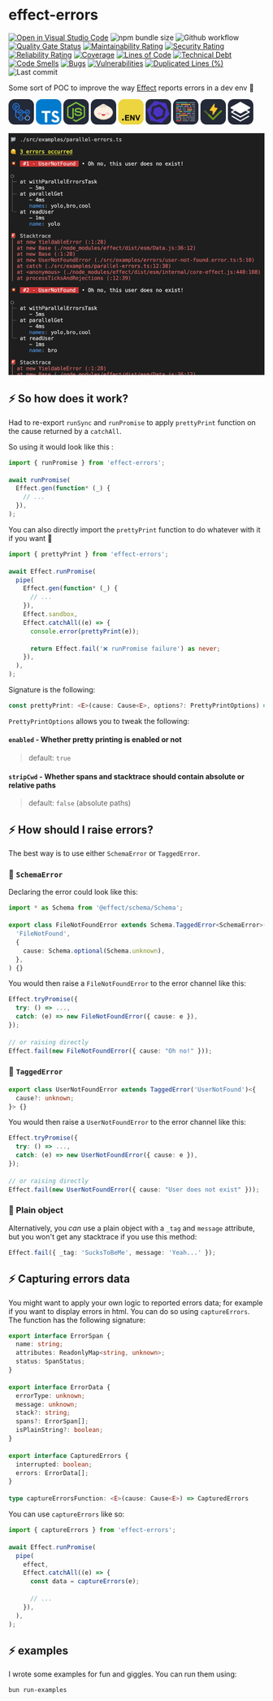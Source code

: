# effect-errors

[![Open in Visual Studio Code](https://img.shields.io/static/v1?logo=visualstudiocode&label=&message=Open%20in%20Visual%20Studio%20Code&labelColor=2c2c32&color=007acc&logoColor=007acc)](https://github.dev/jpb06/effect-errors)
![npm bundle size](https://img.shields.io/bundlephobia/min/effect-errors)
![Github workflow](https://img.shields.io/github/actions/workflow/status/jpb06/effect-errors/ci.yml?branch=main&logo=github-actions&label=last%20workflow)
[![Quality Gate Status](https://sonarcloud.io/api/project_badges/measure?project=jpb06_effect-errors&metric=alert_status)](https://sonarcloud.io/summary/new_code?id=jpb06_effect-errors)
[![Maintainability Rating](https://sonarcloud.io/api/project_badges/measure?project=jpb06_effect-errors&metric=sqale_rating)](https://sonarcloud.io/dashboard?id=jpb06_effect-errors)
[![Security Rating](https://sonarcloud.io/api/project_badges/measure?project=jpb06_effect-errors&metric=security_rating)](https://sonarcloud.io/dashboard?id=jpb06_effect-errors)
[![Reliability Rating](https://sonarcloud.io/api/project_badges/measure?project=jpb06_effect-errors&metric=reliability_rating)](https://sonarcloud.io/dashboard?id=jpb06_effect-errors)
[![Coverage](https://sonarcloud.io/api/project_badges/measure?project=jpb06_effect-errors&metric=coverage)](https://sonarcloud.io/dashboard?id=jpb06_effect-errors)
[![Lines of Code](https://sonarcloud.io/api/project_badges/measure?project=jpb06_effect-errors&metric=ncloc)](https://sonarcloud.io/summary/new_code?id=jpb06_effect-errors)
[![Technical Debt](https://sonarcloud.io/api/project_badges/measure?project=jpb06_effect-errors&metric=sqale_index)](https://sonarcloud.io/summary/new_code?id=jpb06_effect-errors)
[![Code Smells](https://sonarcloud.io/api/project_badges/measure?project=jpb06_effect-errors&metric=code_smells)](https://sonarcloud.io/dashboard?id=jpb06_effect-errors)
[![Bugs](https://sonarcloud.io/api/project_badges/measure?project=jpb06_effect-errors&metric=bugs)](https://sonarcloud.io/summary/new_code?id=jpb06_effect-errors)
[![Vulnerabilities](https://sonarcloud.io/api/project_badges/measure?project=jpb06_effect-errors&metric=vulnerabilities)](https://sonarcloud.io/summary/new_code?id=jpb06_effect-errors)
[![Duplicated Lines (%)](https://sonarcloud.io/api/project_badges/measure?project=jpb06_effect-errors&metric=duplicated_lines_density)](https://sonarcloud.io/dashboard?id=jpb06_effect-errors)
![Last commit](https://img.shields.io/github/last-commit/jpb06/effect-errors?logo=git)

Some sort of POC to improve the way [Effect](https://effect.website/) reports errors in a dev env 🤔

<!-- effect-errors start -->

<p align="left"><a href="https://docs.github.com/en/actions" target="_blank"><img height="50" src="https://raw.githubusercontent.com/jpb06/jpb06/master/icons/GithubActions-Dark.svg" /></a>&nbsp;<a href="https://www.typescriptlang.org/docs/" target="_blank"><img height="50" src="https://raw.githubusercontent.com/jpb06/jpb06/master/icons/TypeScript.svg" /></a>&nbsp;<a href="https://nodejs.org/en/docs/" target="_blank"><img height="50" src="https://raw.githubusercontent.com/jpb06/jpb06/master/icons/NodeJS-Dark.svg" /></a>&nbsp;<a href="https://bun.sh/docs" target="_blank"><img height="50" src="https://raw.githubusercontent.com/jpb06/jpb06/master/icons/Bun-Dark.svg" /></a>&nbsp;<a href="https://github.com/motdotla/dotenv#readme" target="_blank"><img height="50" src="https://raw.githubusercontent.com/jpb06/jpb06/master/icons/Dotenv-Dark.svg" /></a>&nbsp;<a href="https://eslint.org/docs/latest/" target="_blank"><img height="50" src="https://raw.githubusercontent.com/jpb06/jpb06/master/icons/Eslint-Dark.svg" /></a>&nbsp;<a href="https://prettier.io/docs/en/index.html" target="_blank"><img height="50" src="https://raw.githubusercontent.com/jpb06/jpb06/master/icons/Prettier-Dark.svg" /></a>&nbsp;<a href="https://vitest.dev/guide/" target="_blank"><img height="50" src="https://raw.githubusercontent.com/jpb06/jpb06/master/icons/Vitest-Dark.svg" /></a>&nbsp;<a href="https://www.effect.website/docs/quickstart" target="_blank"><img height="50" src="https://raw.githubusercontent.com/jpb06/jpb06/master/icons/Effect-Dark.svg" /></a></p>

<!-- effect-errors end -->

![example](./docs/parallel-errors-example.png)

## ⚡ So how does it work?

Had to re-export `runSync` and `runPromise` to apply `prettyPrint` function on the cause returned by a `catchAll`.

So using it would look like this :

```typescript
import { runPromise } from 'effect-errors';

await runPromise(
  Effect.gen(function* (_) {
    // ...
  }),
);
```

You can also directly import the `prettyPrint` function to do whatever with it if you want 🤷

```typescript
import { prettyPrint } from 'effect-errors';

await Effect.runPromise(
  pipe(
    Effect.gen(function* (_) {
      // ...
    }),
    Effect.sandbox,
    Effect.catchAll((e) => {
      console.error(prettyPrint(e));

      return Effect.fail('❌ runPromise failure') as never;
    }),
  ),
);
```

Signature is the following:

```typescript
const prettyPrint: <E>(cause: Cause<E>, options?: PrettyPrintOptions) => string;
```

`PrettyPrintOptions` allows you to tweak the following:

#### `enabled` - Whether pretty printing is enabled or not

> default: `true`

#### `stripCwd` - Whether spans and stacktrace should contain absolute or relative paths

> default: `false` (absolute paths)

## ⚡ How should I raise errors?

The best way is to use either `SchemaError` or `TaggedError`.

### 🔶 `SchemaError`

Declaring the error could look like this:

```typescript
import * as Schema from '@effect/schema/Schema';

export class FileNotFoundError extends Schema.TaggedError<SchemaError>()(
  'FileNotFound',
  {
    cause: Schema.optional(Schema.unknown),
  },
) {}
```

You would then raise a `FileNotFoundError` to the error channel like this:

```typescript
Effect.tryPromise({
  try: () => ...,
  catch: (e) => new FileNotFoundError({ cause: e }),
});

// or raising directly
Effect.fail(new FileNotFoundError({ cause: "Oh no!" }));
```

### 🔶 `TaggedError`

```typescript
export class UserNotFoundError extends TaggedError('UserNotFound')<{
  cause?: unknown;
}> {}
```

You would then raise a `UserNotFoundError` to the error channel like this:

```typescript
Effect.tryPromise({
  try: () => ...,
  catch: (e) => new UserNotFoundError({ cause: e }),
});

// or raising directly
Effect.fail(new UserNotFoundError({ cause: "User does not exist" }));
```

### 🔶 Plain object

Alternatively, you _can_ use a plain object with a `_tag` and `message` attribute, but you won't get any stacktrace if you use this method:

```typescript
Effect.fail({ _tag: 'SucksToBeMe', message: 'Yeah...' });
```

## ⚡ Capturing errors data

You might want to apply your own logic to reported errors data; for example if you want to display errors in html. You can do so using `captureErrors`. The function has the following signature:

```typescript
export interface ErrorSpan {
  name: string;
  attributes: ReadonlyMap<string, unknown>;
  status: SpanStatus;
}

export interface ErrorData {
  errorType: unknown;
  message: unknown;
  stack?: string;
  spans?: ErrorSpan[];
  isPlainString?: boolean;
}

export interface CapturedErrors {
  interrupted: boolean;
  errors: ErrorData[];
}

type captureErrorsFunction: <E>(cause: Cause<E>) => CapturedErrors
```

You can use `captureErrors` like so:

```typescript
import { captureErrors } from 'effect-errors';

await Effect.runPromise(
  pipe(
    effect,
    Effect.catchAll((e) => {
      const data = captureErrors(e);

      // ...
    }),
  ),
);
```

## ⚡ examples

I wrote some examples for fun and giggles. You can run them using:

```bash
bun run-examples
```
